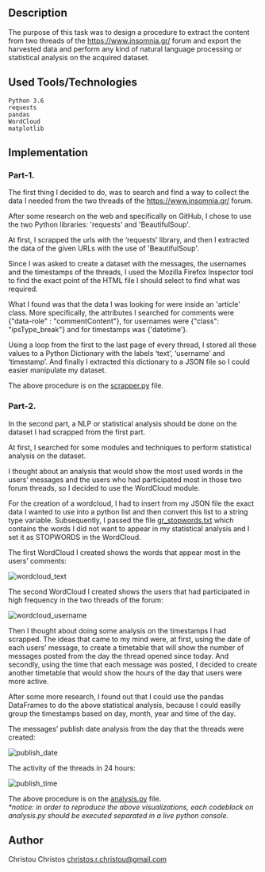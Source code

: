 ## Description

The purpose of this task was to design a procedure to extract the content from two threads of the https://www.insomnia.gr/ forum and export the harvested data and perform any kind of natural language processing or statistical analysis on the acquired dataset.

## Used Tools/Technologies
```
Python 3.6  
requests  
pandas  
WordCloud  
matplotlib
```

## Implementation

### Part-1.

The first thing I decided to do, was to search and find a way to collect the data I needed from the two threads of the https://www.insomnia.gr/ forum.

After some research on the web and specifically on GitHub, I chose to use the two Python libraries: 'requests' and 'BeautifulSoup'.  

At first, I scrapped the urls with the ‘requests’ library, and then I extracted the data of the given URLs with the use of 'BeautifulSoup'.

Since I was asked to create a dataset with the messages, the usernames and the timestamps of the threads, I used the Mozilla Firefox Inspector tool to find the exact point of the HTML file I should select to find what was required.

What I found was that the data I was looking for were inside an 'article' class. More specifically, the attributes I searched for comments were {"data-role" : "commentContent"}, for usernames were {"class": "ipsType_break"} and for timestamps was {'datetime'}.  

Using a loop from the first to the last page of every thread, I stored all those values to a Python Dictionary with the labels ‘text’, ‘username’ and ‘timestamp’. And finally I extracted this dictionary to a JSON file so I could easier manipulate my dataset.

The above procedure is on the [scrapper.py](https://github.com/kr1kri/assignment/blob/master/scrapper.py) file.

### Part-2.

In the second part, a NLP or statistical analysis should be done on the dataset I had scrapped from the first part.

At first, I searched for some modules and techniques to perform statistical analysis on the dataset.

I thought about an analysis that would show the most used words in the users’ messages and the users who had participated most in those two forum threads, so I decided to use the WordCloud module.

For the creation of a wordcloud, I had to insert from my JSON file the exact data I wanted to use into a python list and then convert this list to a string type variable. Subsequently, I passed the file [gr_stopwords.txt](https://github.com/kr1kri/assignment/blob/master/gr_stopwords.txt) which contains the words I did not want to appear in my statistical analysis and I set it as STOPWORDS in the WordCloud.

The first WordCloud I created shows the words that appear most in the users’ comments:

![wordcloud_text](https://user-images.githubusercontent.com/25890766/60817042-96028700-a1a3-11e9-82df-ea1a03b2c3f9.png)

The second WordCloud I created shows the users that had participated in high frequency in the two threads of the forum:

![wordcloud_username](https://user-images.githubusercontent.com/25890766/60817043-96028700-a1a3-11e9-86e7-d4920017a24d.png)

Then I thought about doing some analysis on the timestamps I had scrapped. The ideas that came to my mind were, at first, using the date of each users’ message, to create a timetable that will show the number of messages posted from the day the thread opened since today. And secondly, using the time that each message was posted, I decided to create another timetable that would show the hours of the day that users were more active.

After some more research, I found out that I could use the pandas DataFrames to do the above statistical analysis, because I could easilly group the timestamps based on day, month, year and time of the day.

The messages’ publish date analysis from the day that the threads were created:

![publish_date](https://user-images.githubusercontent.com/25890766/60817040-9569f080-a1a3-11e9-94da-06ca45f5f4f1.png)

The activity of the threads in 24 hours:

![publish_time](https://user-images.githubusercontent.com/25890766/60817041-9569f080-a1a3-11e9-9cac-469e0780fab7.png)

The above procedure is on the [analysis.py](https://github.com/kr1kri/assignment/blob/master/analysis.py) file.  
_*notice: in order to reproduce the above visualizations, each codeblock on analysis.py should be executed
separated in a live python console._

## Author

Christou Christos christos.r.christou@gmail.com
